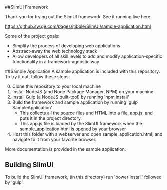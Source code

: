 ##SlimUI Framework

Thank you for trying out the SlimUI framework. See it running live here:

https://github.sw.ge.com/pages/jtibble/SlimUI/sample-application.html


Some of the project goals:
- Simplify the process of developing web applications
- Abstract-away the web technology stack
- Allow developers of all skill levels to add and modify application-specific functionality in a framework-agnostic way


##Sample Application
A sample application is included with this repository. To try it out, follow these steps:

0. Clone this repository to your local machine
1. Install NodeJS (and Node Package Manager, NPM) on your machine
2. Install Gulp (a NodeJS built-tool) by running 'npm install'
3. Build the framework and sample application by running 'gulp SampleApplication'
    - This collects all the source files and HTML into a file, app.js, and puts it in the project directory.
    - This app.js file is loaded by the SlimUI framework when the sample_application.html is opened by your browser
4. Host this folder with a webserver and open sample_application.html, and navigate to it from your favorite browser.

More documentation is provided in the sample application.


## Building SlimUI
To build the SlimUI framework, (in this directory) run 'bower install' followed by 'gulp'. 

